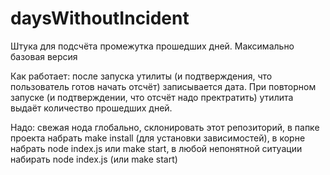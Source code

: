 # daysWithoutIncident

Штука для подсчёта промежутка прошедших дней. Максимально базовая версия

Как работает: после запуска утилиты (и подтверждения, что пользователь готов начать отсчёт) записывается дата. При повторном запуске (и подтверждении, что отсчёт надо пректратить) утилита выдаёт количество прошедших дней. 

Надо:
свежая нода глобально,
склонировать этот репозиторий,
в папке проекта набрать make install (для установки зависимостей),
в корне набрать node index.js или make start,
в любой непонятной ситуации набирать node index.js (или make start)
